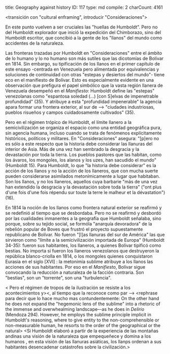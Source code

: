 title:          Geography against history
ID:             117
type:           md
compile:        2
charCount:      4161


<transición con "cultural enframing", introducir "Consideraciones">


En este punto vuelven a ser cruciales las "huellas de Humboldt". Pero no del Humboldt explorador que inició la expedición del Chimborazo, sino del Humboldt escritor, que <!--en 1808--> concibió a la gente de los "llanos" del mundo como accidentes de la naturaleza.

Las fronteras trazadas por Humboldt en "Consideraciones" entre el ámbito de lo humano y lo no humano son más sutiles que las dicotomías de Bolívar en 1814. Sin embargo, su tipificación de los llanos en el primer capítulo de este ensayo -centrada en Venezuela pero alimentada por equivalencias y soluciones de continuidad con otras "estepas y desiertos del mundo"- tiene eco en el manifiesto de Bolívar. Esto es especialmente evidente en una observación que prefigura el papel simbólico que la vasta región llanera de Venezuela desempeñó en el _Manifiesto_: Humboldt define las "estepas" venezolanas como "espantosa soledad (...) [con S]elvas de impenetrable profundidad" (35).  Y atribuye a esta "profundidad impenerable" la agencia apara formar una frontera exterior, al sur de --> "ciudades industriosas, pueblos risueños y campos cuidadosamente cultivados" (35). 

Pero en el régimen trópico de Humboldt, el límite llanero a la semicivilización  se organiza el espacio como una entidad geográfica pura, sin agencia humana, incluso cuando se trata de fenómenos explícitamente históricos, políticos y militares. En "Consideraciones" asegura: "[p]ero no es sólo a este respecto que la historia debe considerar las llanuras del interior de Asia. Más de una vez han sembrado la desgracia y la devastación por toda la tierra. Los pueblos pastores que las habitan, como los ávaros, los mongoles, los alanos y los uzes, han sacudido el mundo" (Humboldt 15). Para Humboldt, lo que "la historia debe considerar" es la acción de los llanos y no la acción de los llaneros, que con mucha suerte pueden considerarse asimilados metonímicamente a lugar que habitaban. Son los llanos, y no los llaneros, aquellos cuya barbarie "más de una vez han extendido la desgracia y la devastación sobre toda la tierra" ("ont plus d'une fois d'une fois répendu sur toute la terre le malheur et la dévastation") (16). 

En 1814 la noción de los llanos como frontera natural exterior se reafirmó y se redefinió al tiempo que se desbordaba. Pero no se reafirmó y desbordó por las cualidades inmanentes a la geografía que Humboldt señalaba, sino porque, sobre su tejido social, se formóla "anarquía devoradora" de la rebelión popular de Boves que frustró el proyecto supuestamente republicano de Bolívar. No fueron "[l]as llanuras del sur de América" las que sirvieron como "límite a la semicivilización importada de Europa" (Humboldt 34-35): fueron sus habitantes, los llaneros, a quienes Bolívar tipificó como bestias.  No importa si fueron los llaneros venezolanos que destruyeron la república blanco-criolla en 1814, o los mongoles quienes conquistaron Eurasia en el siglo [XVI] : la metonimia sublime atribuye a los llanos las acciones de sus habitantes. Por eso en el *Manifiesto*, Bolívar sigue convocando la reducción a naturaleza de la facción contraria. Son "bestias", son un "torrente", son una "turbulencia".

< Pero el régimen de tropos de la ilustración se resiste a los acontecimientos y><, al tiempo que la reconoce como par --><decreto>
<rephrase para decir que lo hace mucho mas contundentemente: On the other hand he does not expand the "hegemonic lens of the sublime" into a rhetoric of the immense and overwhealming landscape–-as he does in _Delirio_ (Mendoza 294). However, he employs the sublime principle implicit in Humboldt's reasoning, where to give entity to the non-comprehensible or non-measurable human, he resorts to the order of the geographical or the natural> <Tiempo de confluencias de las historias natural y humana>
<Si Humboldt elaboró a partir de la experiencia de las montañas andinas una visión de la naturaleza que empequeñece y domina a los humanos <!-- (Mary Louise Pratt citada por Mendoza)-->, en esta visión de las llanuras asiáticas, los llanps ordenan a sus habitantes desencadenar catástrofes sobre la civilización.>